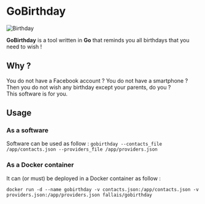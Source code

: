 # GoBirthday

![Birthday](https://github.com/fallais/gobirthday/blob/master/birthday.png)

**GoBirthday** is a tool written in **Go** that reminds you all birthdays that you need to wish !

## Why ?

You do not have a Facebook account ? You do not have a smartphone ? Then you do not wish any birthday except your parents, do you ?  
This software is for you.

## Usage

### As a software

Software can be used as follow : `gobirthday --contacts_file /app/contacts.json --providers_file /app/providers.json`

### As a Docker container

It can (or must) be deployed in a Docker container as follow :

`docker run -d --name gobirthday -v contacts.json:/app/contacts.json -v providers.json:/app/providers.json fallais/gobirthday`
